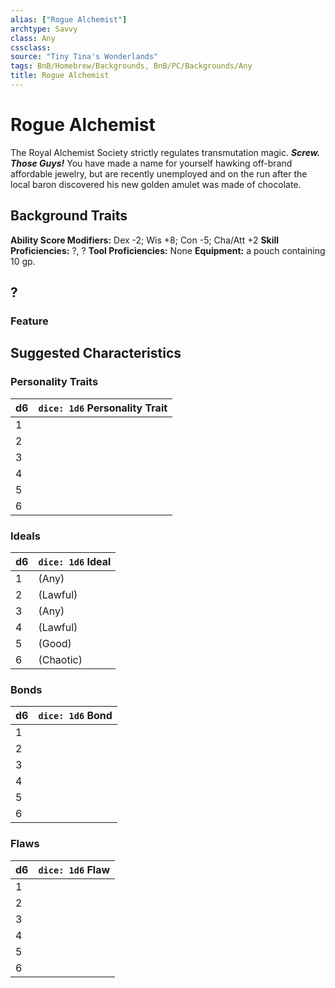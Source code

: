 ```yaml
---
alias: ["Rogue Alchemist"]
archtype: Savvy
class: Any
cssclass: 
source: "Tiny Tina's Wonderlands"
tags: BnB/Homebrew/Backgrounds, BnB/PC/Backgrounds/Any
title: Rogue Alchemist
---
```


# Rogue Alchemist

The Royal Alchemist Society strictly regulates transmutation magic. ***Screw. Those Guys!*** You have made a name for yourself hawking off-brand affordable jewelry, but are recently unemployed and on the run after the local baron discovered his new golden amulet was made of chocolate.

## Background Traits

**Ability Score Modifiers:** Dex -2; Wis +8; Con -5; Cha/Att +2
**Skill Proficiencies:** ?, ?
**Tool Proficiencies:** None
**Equipment:** a pouch containing 10 gp.

## ?

### Feature

## Suggested Characteristics

### Personality Traits

| d6 | `dice: 1d6` Personality Trait |
| --- | --- |
| 1 |  |
| 2 | |
| 3 |  |
| 4 |  |
| 5 |  |
| 6 |  |

### Ideals

| d6 | `dice: 1d6` Ideal |
| --- | --- |
| 1 | (Any) |
| 2 |  (Lawful) |
| 3 |  (Any) |
| 4 |  (Lawful) |
| 5 |  (Good) |
| 6 |  (Chaotic) |

### Bonds

| d6 | `dice: 1d6` Bond |
| --- | --- |
| 1 |  |
| 2 |  |
| 3 | |
| 4 |  |
| 5 | |
| 6 |  |

### Flaws

| d6  | `dice: 1d6` Flaw |
| --- | ---------------- |
| 1   |                  |
| 2   |                  |
| 3   |                  |
| 4   |                  |
| 5   |                  |
| 6   |                  |
